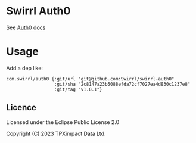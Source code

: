 # Swirrl Auth0

See [Auth0 docs](https://github.com/Swirrl/swirrl-auth0/blob/master/doc/auth0.org)

# Usage

Add a dep like:

```
com.swirrl/auth0 {:git/url "git@github.com:Swirrl/swirrl-auth0"
                  :git/sha "2c8147a23b5088efda72cf7027ea4d830c1237e8"
                  :git/tag "v1.0.1"}
```

## Licence

Licensed under the Eclipse Public License 2.0

Copyright (C) 2023 TPXimpact Data Ltd.
